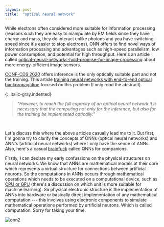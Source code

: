 ```yaml
---
layout: post
title:  "optical neural network"
---
```


While electrons often considered more suitable for information processing (reasons such they are easy to manipulate by EM fields since they have charge and mass, they do interact unlike photons and you have switching speed since it's easier to stop electrons), ONN offers to find novel ways of information processing and advantages such as high-speed parallelism, low power consumption, and potential for high throughput. Here's an article called [optical-neural-networks-hold-promise-for-image-processing][optical-neural-networks-hold-promise-for-image-processing] about more energy-efficient image sensors.

[CONF-CDS 2020][CONF-CDS 2020] offers inference is the only optically suitable part and not the training. This article [training neural networks with end-to-end optical backpropagation][training neural networks with end-to-end optical backpropagation] focused on this problem (I only read the abstract).


{: .italic-gray.indented}
> *"However, to reach the full capacity of an optical neural network it is necessary that
the computing not only for the inference, but also for the training be implemented optically."*

<br>

Let's discuss this where the above articles casually lead me to it. But first, I'm gonna try to clarify the concepts of ONNs (optical neural networks) and ANN's (artificial neural networks) where I only have the sence of ANNs. Also, here's a casual [brainfuck][quantum] called QNNs for companions.

Firstly, I can declare my early confussions on the physical structures on neural networks. We know that ANNs are mathematical models at their core which represents a virtual structure for connections between artificial neurons. So the computations in ANNs occurs through mathematical operations which needs to be executed on a computational device, such as [CPU or GPU][cpu] (there's a discussion on which unit is more suitable for machine learning). So physical electronic structure is the implementation of ANNs into hardware or basically direct implementation of any mathematical computation --- this involves using electronic components to simulate mathematical operations performed by artificial neurons. Which is called computation. Sorry for taking your time.

![onn2](/myblog/images/onn.png)

<br>












[tinygrad]: tinygrad.org
[cpu]: https://www.analyticsvidhya.com/blog/2023/03/cpu-vs-gpu/#:~:text=In%20conclusion%2C%20several%20steps%20of,GPUs%20may%20both%20be%20utilized.
[quantum]: https://en.wikipedia.org/wiki/Quantum_neural_network
[training neural networks with end-to-end optical backpropagation]: https://arxiv.org/abs/2308.05226#:~:text=However%2C%20to%20reach%20the%20full,the%20training%20be%20implemented%20optically.
[CONF-CDS 2020]: https://www.youtube.com/watch?v=EfGLJ47dg80
[optical-neural-networks-hold-promise-for-image-processing]: https://news.cornell.edu/stories/2023/04/optical-neural-networks-hold-promise-image-processing